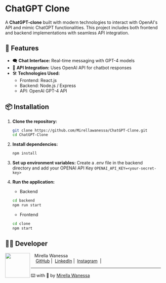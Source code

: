 # ChatGPT Clone

A **ChatGPT-clone** built with modern technologies to interact with OpenAI's API and mimic ChatGPT functionalities. This project includes both frontend and backend implementations with seamless API integration.

## 🚀 Features

- 🗨️ **Chat Interface:** Real-time messaging with GPT-4 models
- 🔑 **API Integration:** Uses OpenAI API for chatbot responses
- 🛠 **Technologies Used:**
  - Frontend: React.js
  - Backend: Node.js / Express
  - API: OpenAI GPT-4 API

## 📦 Installation

1. **Clone the repository:**
   ```bash
   git clone https://github.com/Mirellawanessa/ChatGPT-Clone.git
   cd ChatGPT-Clone

2. **Install dependencies:**
    ```bash
    npm install

3. **Set up environment variables:**
    Create a .env file in the backend directory and add your OPENAI API Key
    `OPENAI_API_KEY=<your-secret-key>`

4. **Run the application:**
    - Backend
    ```bash
    cd backend
    npm run start
    
    ```
    - Frontend
    ```bash
    cd clone
    npm start
    ```
## 👩‍💻 Developer

<p>
  <img 
    align="left" 
    width="80" 
    src="https://github.com/Mirellawanessa/DIO-Trilha-Java-Basico/blob/main/GitHub/imagens/User.jpeg?raw=true"
  />
  <p>&nbsp;&nbsp;&nbsp;Mirella Wanessa<br>
  &nbsp;&nbsp;&nbsp;
  <a href="https://github.com/Mirellawanessa">GitHub</a>&nbsp;|&nbsp;
  <a href="https://www.linkedin.com/in/mirellawanessa/">LinkedIn</a>&nbsp;|&nbsp;
  <a href="https://www.instagram.com/_mirella.page/?next=%2F">Instagram</a>
  &nbsp;|&nbsp;</p>
</p>

---

⌨️ with 💜 by [Mirella Wanessa](https://github.com/Mirellawanessa)
